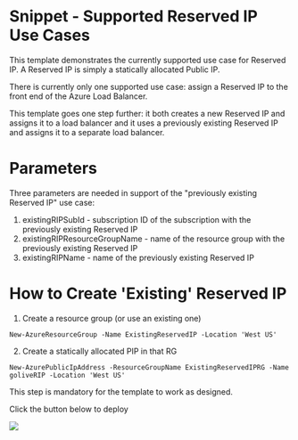 # Snippet - Supported Reserved IP Use Cases

This template demonstrates the currently supported use case for Reserved IP.  A Reserved IP is simply a statically allocated Public IP.  

There is currently only one supported use case: assign a Reserved IP to the front end of the Azure Load Balancer.  

This template goes one step further: it both creates a new Reserved IP and assigns it to a load balancer and it uses a previously existing Reserved IP and assigns it to a separate load balancer.

# Parameters

Three parameters are needed in support of the "previously existing Reserved IP" use case:

1. existingRIPSubId - subscription ID of the subscription with the previously existing Reserved IP
2. existingRIPResourceGroupName - name of the resource group with the previously existing Reserved IP
3. existingRIPName - name of the previously existing Reserved IP

# How to Create 'Existing' Reserved IP

1. Create a resource group (or use an existing one)

`New-AzureResourceGroup -Name ExistingReservedIP -Location 'West US'`

2. Create a statically allocated PIP in that RG

`New-AzurePublicIpAddress -ResourceGroupName ExistingReservedIPRG -Name goliveRIP -Location 'West US'`  

This step is mandatory for the template to work as designed.


Click the button below to deploy

<a href="https://portal.azure.com/#create/Microsoft.Template/uri/https%3A%2F%2Fraw.githubusercontent.com%2Fgourlaa%2Fazure-quickstart-templates%2Fmaster%2Freservedip%2Fazuredeploy.json" target="_blank">
    <img src="http://azuredeploy.net/deploybutton.png"/>
</a>
